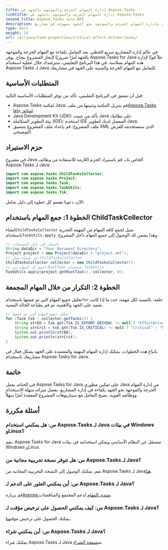 ```yaml
---
title: إدارة المهام الحرجة والموجهة بالجهد في Aspose.Tasks
linktitle: إدارة المهام الحرجة والموجهة بالجهد في Aspose.Tasks
second_title: Aspose.Tasks جافا API
description: قم بإدارة المهام الحرجة والموجهة نحو الجهد بسهولة في مشاريع Java الخاصة بك باستخدام Aspose.Tasks. قم بتنزيل المكتبة وعزز قدرات إدارة مشروعك.
type: docs
weight: 14
url: /ar/java/task-properties/critical-effort-driven-tasks/
---
```

في عالم إدارة المشاريع سريع الخطى، يعد التعامل بكفاءة مع المهام الحرجة والموجهة بالجهد أمرًا ضروريًا لإنجاز المشروع بنجاح. يوفر Aspose.Tasks for Java حلاً قويًا لإدارة هذه المهام بسلاسة. في هذا البرنامج التعليمي، سنرشدك خلال عملية استخدام Aspose.Tasks لـ Java للتعامل مع المهام الحرجة والمبنية على الجهد في مشاريعك.
## المتطلبات الأساسية
قبل أن نتعمق في البرنامج التعليمي، تأكد من توفر المتطلبات الأساسية التالية:
- Aspose.Tasks لمكتبة Java: قم بتنزيل المكتبة وتثبيتها من ملف[Aspose.Tasks لوثائق جافا](https://reference.aspose.com/tasks/java/).
- Java Development Kit (JDK): تأكد من تثبيت Java على نظامك.
- بيئة التطوير المتكاملة (IDE): استخدم IDE المفضل لديك لتطوير Java.
- ملف المشروع: قم بإعداد ملف المشروع بتنسيق XML الذي ستستخدمه للعرض التوضيحي.
## حزم الاستيراد
في مشروع Java الخاص بك، قم باستيراد الحزم اللازمة للاستفادة من وظائف Aspose.Tasks لـ Java:
```java
import com.aspose.tasks.ChildTasksCollector;
import com.aspose.tasks.Project;
import com.aspose.tasks.Task;
import com.aspose.tasks.TaskUtils;
import com.aspose.tasks.Tsk;
```
الآن، دعونا نقسم كل خطوة إلى دليل شامل:
## الخطوة 1: جمع المهام باستخدام ChildTaskCollector
 إنشاء`ChildTasksCollector` مثيل لجمع كافة المهام من المهمة الجذرية باستخدام`TaskUtils.apply`. وهذا يضمن لك الوصول إلى جميع المهام داخل المشروع.
```java
// المسار إلى دليل المستندات.
String dataDir = "Your Document Directory";
Project project = new Project(dataDir + "project.xml");
// قم بإنشاء مثيل ChildTasksCollector
ChildTasksCollector collector = new ChildTasksCollector();
// اجمع كل المهام من RootTask باستخدام TaskUtils
TaskUtils.apply(project.getRootTask(), collector, 0);
```
## الخطوة 2: التكرار من خلال المهام المجمعة
 تحليل جميع المهام التي تم جمعها باستخدام`for` حلقة. بالنسبة لكل مهمة، حدد ما إذا كانت تعتمد على الجهد والأهمية، ثم قم بطباعة الحالة المعنية.
```java
// تحليل جميع المهام التي تم جمعها
for (Task tsk : collector.getTasks()) {
    String strED = tsk.get(Tsk.IS_EFFORT_DRIVEN) != null ? "EffortDriven" : "Non-EffortDriven";
    String strCrit = tsk.get(Tsk.IS_CRITICAL) != null ? "Critical" : "Non-Critical";
    System.out.println(strED);
    System.out.println(strCrit);
}
```
باتباع هذه الخطوات، يمكنك إدارة المهام المهمة والمعتمدة على الجهد بشكل فعال في مشاريعك باستخدام Aspose.Tasks for Java.
## خاتمة
في الختام، يعمل Aspose.Tasks for Java على تمكين مطوري Java من إدارة المهام الحرجة والموجهة نحو الجهد بكفاءة في إدارة المشاريع. بفضل ميزاته سهلة الاستخدام ووظائفه القوية، يصبح التعامل مع سيناريوهات المشروع المعقدة أمرًا سهلاً.
## أسئلة مكررة
### س: هل يمكنني استخدام Aspose.Tasks لـ Java في بيئات Windows وLinux؟
نعم، Aspose.Tasks for Java مستقل عن النظام الأساسي ويمكن استخدامه في بيئات Windows وLinux.
### س: هل تتوفر نسخة تجريبية مجانية من Aspose.Tasks لـ Java؟
 نعم، يمكنك الوصول إلى النسخة التجريبية المجانية من Aspose.Tasks لـ Java[هنا](https://releases.aspose.com/).
### س: أين يمكنني العثور على الدعم لـ Aspose.Tasks لـ Java؟
 قم بزيارة[Aspose.منتدى المهام](https://forum.aspose.com/c/tasks/15) لدعم المجتمع والمناقشات.
### س: كيف يمكنني الحصول على ترخيص مؤقت لـ Aspose.Tasks لـ Java؟
 يمكنك الحصول على ترخيص مؤقت[هنا](https://purchase.aspose.com/temporary-license/).
### س: أين يمكنني شراء Aspose.Tasks لـ Java؟
 يمكنك شراء Aspose.Tasks لـ Java من[صفحة الشراء](https://purchase.aspose.com/buy).